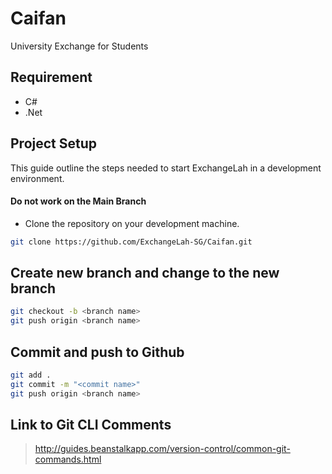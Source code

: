 # Caifan

University Exchange for Students

Requirement
-----------
- C#
- .Net

## Project Setup

This guide outline the steps needed to start ExchangeLah in a development environment.
#### Do not work on the Main Branch

- Clone the repository on your development machine.

```sh
git clone https://github.com/ExchangeLah-SG/Caifan.git
```

## Create new branch and change to the new branch

```sh
git checkout -b <branch name>
git push origin <branch name>
```

## Commit and push to Github

```sh
git add .
git commit -m "<commit name>"
git push origin <branch name>
```
## Link to Git CLI Comments
>http://guides.beanstalkapp.com/version-control/common-git-commands.html

